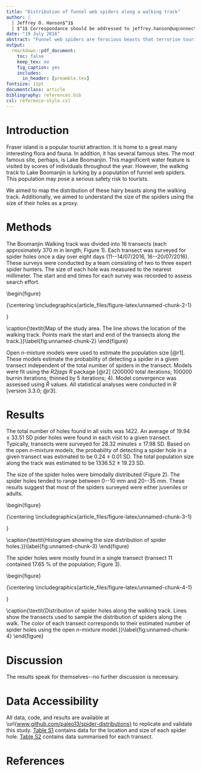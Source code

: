 ```yaml
---
title: "Distribution of funnel web spiders along a walking track"
author: |
  | Jeffrey O. Hanson$^1$
  | $^1$ Correspondance should be addressed to jeffrey.hanson@uqconnect.edu.au
date: "19 July 2016"
abstract: "Funnel web spiders are ferocious beasts that terrorise tourists near Lake Boomanjin. Here we aimed to map their distribution along the walking path to Lake Boomanjin. We split up the path into 8 transects and surveyed each transect 8 times over 8 days, and used open n-mixture models to estimate their population size. We estimated that over 800 spiders inhabit the walking path along the track. This dense infestation of spiders poses a serious threat to the safety of tourists."
output:
  rmarkdown::pdf_document:
    toc: false
    keep_tex: no
    fig_caption: yes
    includes:
      in_header: [preamble.tex]
fontsize: 11pt
documentclass: article
bibliography: references.bib
csl: reference-style.csl
---
```




# Introduction
Fraser island is a popular tourist attraction. It is home to a great many interesting flora and fauna. In addition, it has several famous sites. The most famous site, perhaps, is Lake Boomanjin. This magnificent water feature is visited by scores of individuals throughout the year. However, the walking track to Lake Boomanjin is lurking by a population of funnel web spiders. This population may pose a serious safety risk to tourists.

We aimed to map the distribution of these hairy beasts along the walking track. Additionally, we aimed to understand the size of the spiders using the size of their holes as a proxy.

# Methods
The Boomanjin Walking track was divided into 16 transects (each approximately 370 m in length; Figure 1). Each transect was surveyed for spider holes once a day over eight days (11--14/07/2016, 16--20/07/2016). These surveys were conducted by a team consisting of two to three expert spider hunters. The size of each hole was measured to the nearest millimeter. The start and end times for each survey was recorded to assess search effort. 

\begin{figure}

{\centering \includegraphics{article_files/figure-latex/unnamed-chunk-2-1} 

}

\caption{\textit{Map of the study area. The line shows the location of the walking track. Points mark the start and end of the transects along the track.}}\label{fig:unnamed-chunk-2}
\end{figure}

Open $n$-mixture models were used to estimate the population size [@r1]. These models estimate the probability of detecting a spider in a given transect independent of the total number of spiders in the transect. Models were fit using the _R2jags_ _R_ package [@r2] (200000 total iterations; 100000 burnin iterations; thinned by 5 iterations; 4). Model convergence was assessed using $\hat{R}$ values. All statistical analyses were conducted in _R_ [version 3.3.0; @r3]. 

# Results
The total number of holes found in all visits was 1422. An average of 19.94 $\pm$ 33.51 SD pider holes were found in each visit to a given transect. Typically, transects were surveyed for 28.32 minutes $\pm$ 17.98 SD. Based on the open $n$-mixture models, the probability of detecting a spider hole in a given transect was estimated to be 0.24 $\pm$ 0.01 SD. The total population size along the track was estimated to be 1336.52 $\pm$ 19.23 SD.

The size of the spider holes were bimodally distributed (Figure 2). The spider holes tended to range between 0--10 mm and 20--35 mm. These results suggest that most of the spiders surveyed were either juveniles or adults.

\begin{figure}

{\centering \includegraphics{article_files/figure-latex/unnamed-chunk-3-1} 

}

\caption{\textit{Histogram showing the size distribution of spider holes.}}\label{fig:unnamed-chunk-3}
\end{figure}

The spider holes were mostly found in a single transect (transect 11 contained 17.65 % of the population; Figure 3). 

\begin{figure}

{\centering \includegraphics{article_files/figure-latex/unnamed-chunk-4-1} 

}

\caption{\textit{Distribution of spider holes along the walking track. Lines show the transects used to sample the distribution of spiders along the walk. The color of each transect corresponds to their estimated number of spider holes using the open $n$-mixture model.}}\label{fig:unnamed-chunk-4}
\end{figure}

# Discussion
The results speak for themselves--no further discussion is necessary.

# Data Accessibility
All data, code, and results are available at \url{www.github.com/paleo13/spider-distributions} to replicate and validate this study. [Table S1](https://raw.githubusercontent.com/paleo13/spider-distributions/master/article/Table_S1.csv) contains data for the location and size of each spider hole. [Table S2](https://raw.githubusercontent.com/paleo13/spider-distributions/master/article/Table_S2.csv) contains data summarised for each transect.



# References

